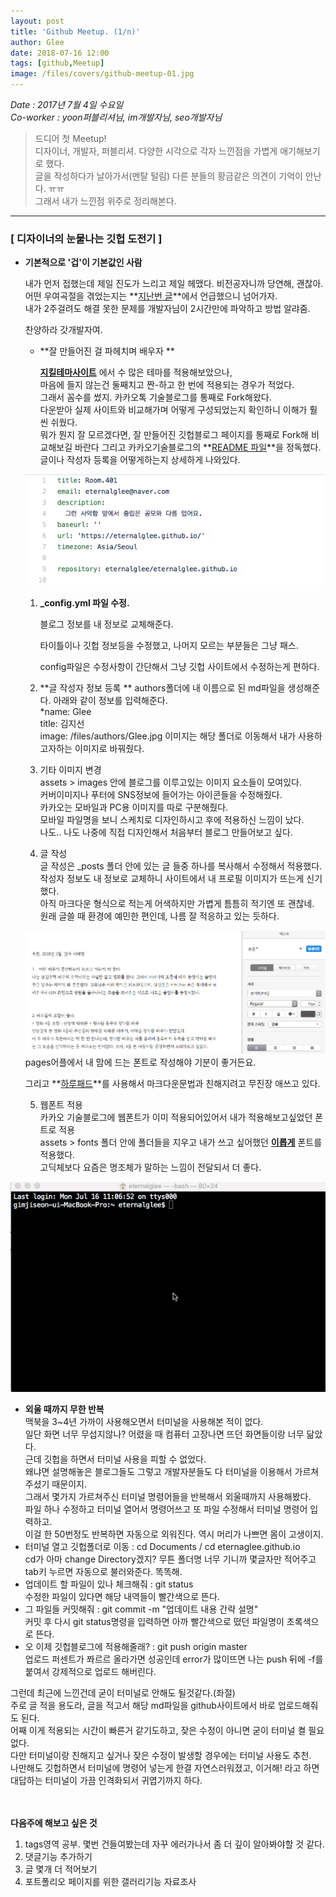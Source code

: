 ```yaml
---
layout: post
title: 'Github Meetup. (1/n)'
author: Glee
date: 2018-07-16 12:00
tags: [github,Meetup]
image: /files/covers/github-meetup-01.jpg
---
```


*Date : 2017년 7월 4일 수요일*  
*Co-worker   : yoon퍼블리셔님, im개발자님, seo개발자님*   


> 드디어 첫 Meetup!  
> 디자이너, 개발자, 퍼블리셔. 다양한 시각으로 각자 느낀점을 가볍게 애기해보기로 했다.  
> 글을 작성하다가 날아가서(멘탈 털림) 다른 분들의 황금같은 의견이 기억이 안난다. ㅠㅠ  
> 그래서 내가 느낀점 위주로 정리해본다.  

- - -



### [ 디자이너의 눈물나는 깃헙 도전기 ]    

- **기본적으로 '겁'이 기본값인 사람**  

  내가 먼저 접했는데 제일 진도가 느리고 제일 헤맸다. 비전공자니까 당연해, 괜찮아.  
  어떤 우여곡절을 겪었는지는 **[지난번 글](https://eternalglee.github.io/2018/07/10/start_github/)**에서 언급했으니 넘어가자.  
  내가 2주걸려도 해결 못한 문제를 개발자님이 2시간만에 파악하고 방법 알랴줌.  

  찬양하라 갓개발자여.  


  - **잘 만들어진 걸 파헤치며 배우자  **

      **[지킬테마사이트](https://jekyllthemes.org/)** 에서 수 많은 테마를 적용해보았으나,  
      마음에 들지 않는건 둘째치고 짠-하고 한 번에 적용되는 경우가 적었다.  
      그래서 꼼수를 썼지.  카카오톡 기술블로그를 통째로 Fork해왔다.  
      다운받아 실제 사이트와 비교해가며 어떻게 구성되었는지 확인하니 이해가 훨씬 쉬웠다.  
      뭐가 뭔지 잘 모르겠다면, 잘 만들어진 깃헙블로그 페이지를 통째로 Fork해 비교해보길 바란다  그리고 카카오기술블로그의 **[README 파일](https://github.com/kakao/kakao.github.io/blob/master/README.md)**을 정독했다. 글이나 작성자 등록을 어떻게하는지 상세하게 나와있다.  



  ![가장 기초가 되는 config파일 수정하기](/files/config-edit.png)  

  1. **_config.yml 파일 수정.**

      블로그 정보를 내 정보로 교체해준다.

      타이틀이나 깃헙 정보등을 수정했고, 나머지 모르는 부분들은 그냥 패스. 

      config파일은 수정사항이 간단해서 그냥 깃헙 사이트에서 수정하는게 편하다.  

  2. **글 작성자 정보 등록  **
authors폴더에 내 이름으로 된 md파일을 생성해준다. 아래와 같이 정보를 입력해준다.  
*name: Glee  
title: 김지선  
image: /files/authors/Glee.jpg
이미지는 해당 폴더로 이동해서 내가 사용하고자하는 이미지로 바꿔줬다.  

  3. 기타 이미지 변경  
    assets > images 안에 블로그를 이루고있는 이미지 요소들이 모여있다.  
    커버이미지나 푸터에 SNS정보에 들어가는 아이콘들을 수정해줬다.  
    카카오는 모바일과 PC용 이미지를 따로 구분해줬다.  
    모바일 파일명을 보니 스케치로 디자인하시고 후에 적용하신 느낌이 났다.  
    나도.. 나도 나중에 직접 디자인해서 처음부터 블로그 만들어보고 싶다.  

  4. 글 작성  
    글 작성은 _posts 폴더 안에 있는 글 들중 하나를 복사해서 수정해서 적용했다.  
    작성자 정보도 내 정보로 교체하니 사이트에서 내 프로필 이미지가 뜨는게 신기했다.  
    아직 마크다운 형식으로 적는게 어색하지만 가볍게 틈틈히 적기엔 또 괜찮네.  
    원래 글쓸 때 환경에 예민한 편인데, 나름 잘 적응하고 있는 듯하다.  

  ![예민한 사람의 평소 글쓰기 환경](/files/write-in-pages.png)  
  pages어플에서 내 맘에 드는 폰트로 작성해야 기분이 좋거든요.  
    
  그리고 **[하루패드](http://pad.haroopress.com/page.html)**를 사용해서 마크다운문법과 친해지려고 무진장 애쓰고 있다.  


  5. 웹폰트 적용  
    카카오 기술블로그에 웹폰트가 이미 적용되어있어서 내가 적용해보고싶었던 폰트로 적용  
    assets > fonts 폴더 안에 폴더들을 지우고 내가 쓰고 싶어했던 **[이롭게](http://font.iropke.com/batang/)** 폰트를 적용했다.  
    고딕체보다 요즘은 명조체가 말하는 느낌이 전달되서 더 좋다.  


 ![터미널이랑 칭구칭긔](/files/my-terminal.gif)   
 - **외울 때까지 무한 반복**  
     맥북을 3~4년 가까이 사용해오면서 터미널을 사용해본 적이 없다.  
       일단 화면 너무 무섭지않나? 어렸을 때 컴퓨터 고장나면 뜨던 화면들이랑 너무 닮았다.  
       근데 깃헙을 하면서 터미널 사용을 피할 수 없었다.  
       왜냐면 설명해놓은 블로그들도 그렇고 개발자분들도 다 터미널을 이용해서 가르쳐주셨기 때문이지.  
       그래서 몇가지 가르쳐주신 터미널 명령어들을 반복해서 외울때까지 사용해봤다.  
       파일 하나 수정하고 터미널 열어서 명령어쓰고 또 파일 수정해서 터미널 명령어 입력하고.  
       이걸 한 50번정도 반복하면 자동으로 외워진다. 역시 머리가 나쁘면 몸이 고생이지.   
  - 터미널 열고 깃헙폴더로 이동 : cd Documents / cd eternaglee.github.io  
    cd가 아마 change Directory겠지? 무튼 폴더명 너무 기니까 몇글자만 적어주고 tab키 누르면 자동으로 불러와준다. 똑똑해.  
  - 업데이트 할 파일이 있나 체크해줘 : git status  
    수정한 파일이 있다면 해당 내역들이 빨간색으로 뜬다.  
  - 그 파일들 커밋해줘 : git commit -m "업데이트 내용 간략 설명"  
    커밋 후 다시 git status명령을 입력하면 아까 빨간색으로 떴던 파일명이 초록색으로 뜬다.  
  - 오 이제 깃헙블로그에 적용해줄래? : git push origin master  
    업로드 퍼센트가 쫘르르 올라가면 성공인데 error가 많이뜨면 나는 push 뒤에 -f를 붙여서 강제적으로 업로드 해버린다.  

  그런데 최근에 느낀건데 굳이 터미널로 안해도 될것같다.(좌절)  
  주로 글 적을 용도라, 글을 적고서 해당 md파일을 github사이트에서 바로 업로드해줘도 된다.  
  어째 이게 적용되는 시간이 빠른거 같기도하고, 잦은 수정이 아니면 굳이 터미널 켤 필요 없다.  
  다만 터미널이랑 친해지고 싶거나 잦은 수정이 발생할 경우에는 터미널 사용도 추천.  
  나만해도 깃헙하면서 터미널에 명령어 넣는게 한결 자연스러워졌고, 이거해! 라고 하면 대답하는 터미널이 가끔 인격화되서 귀엽기까지 하다.  


​    
​    
  **다음주에 해보고 싶은 것**  
  1. tags영역 공부. 몇번 건들여봤는데 자꾸 에러가나서 좀 더 깊이 알아봐야할 것 같다.  
  2. 댓글기능 추가하기  
  3. 글 몇개 더 적어보기  
  4. 포트폴리오 페이지를 위한 갤러리기능 자료조사  


